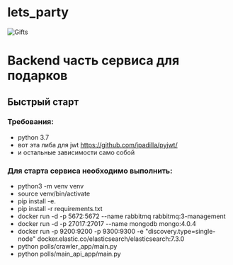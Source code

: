 # lets_party
![Gifts](https://media0.giphy.com/media/3oz8xBkRsgPTnbK1GM/giphy.gif) 

# Backend часть сервиса для подарков

## Быстрый старт

### Требования:
- python 3.7
- вот эта либа для jwt https://github.com/jpadilla/pyjwt/
- и остальные зависимости само собой


### Для старта сервиса необходимо выполнить:
- python3 -m venv venv
- source venv/bin/activate
- pip install -e.
- pip install -r requirements.txt
- docker run -d -p 5672:5672 --name rabbitmq rabbitmq:3-management
- docker run -d -p 27017:27017 --name mongodb mongo:4.0.4
- docker run -p 9200:9200 -p 9300:9300 -e "discovery.type=single-node" docker.elastic.co/elasticsearch/elasticsearch:7.3.0
- python polls/crawler_app/main.py
- python polls/main_api_app/main.py
